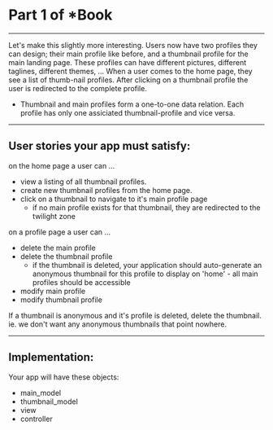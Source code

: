    
# Part 1 of *Book
___

Let's make this slightly more interesting.  Users now have two profiles they can design; their main profile like before, and a thumbnail profile for the main landing page. These profiles can have different pictures, different taglines, different themes, ...  When a user comes to the home page, they see a list of thumb-nail profiles.  After clicking on a thumbnail profile the user is redirected to the complete profile.
   * Thumbnail and main profiles form a one-to-one data relation.  Each profile has only one assiciated thumbnail-profile and vice versa. 
___    
## User stories your app must satisfy:
on the home page a user can ...
* view a listing of all thumbnail profiles.
* create new thumbnail profiles from the home page.
* click on a thumbnail to navigate to it's main profile page
    * if no main profile exists for that thumbnail, they are redirected to the twilight zone

on a profile page a user can ...
* delete the main profile
* delete the thumbnail profile
    * if the thumbnail is deleted, your application should auto-generate an anonymous thumbnail for this profile to display on 'home' - all main profiles should be accessible
* modify main profile
* modify thumbnail profile  
  
If a thumbnail is anonymous and it's profile is deleted, delete the thumbnail.  ie. we don't want any anonymous thumbnails that point nowhere.  
___
## Implementation:

Your app will have these objects:

* main_model
* thumbnail_model
* view
* controller
